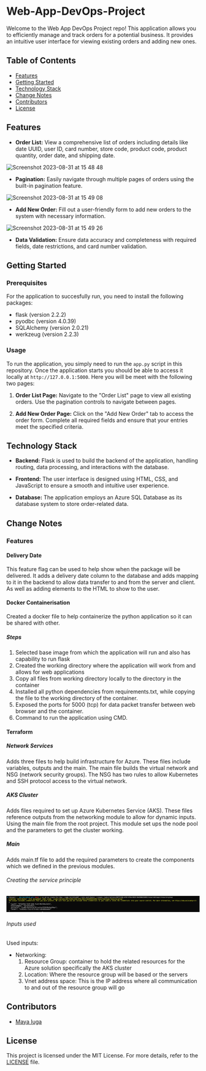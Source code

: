 # Web-App-DevOps-Project

Welcome to the Web App DevOps Project repo! This application allows you to efficiently manage and track orders for a potential business. It provides an intuitive user interface for viewing existing orders and adding new ones.

## Table of Contents

- [Features](#features)
- [Getting Started](#getting-started)
- [Technology Stack](#technology-stack)
- [Change Notes](#change-notes)
- [Contributors](#contributors)
- [License](#license)

## Features

- **Order List:** View a comprehensive list of orders including details like date UUID, user ID, card number, store code, product code, product quantity, order date, and shipping date.
  
![Screenshot 2023-08-31 at 15 48 48](https://github.com/maya-a-iuga/Web-App-DevOps-Project/assets/104773240/3a3bae88-9224-4755-bf62-567beb7bf692)

- **Pagination:** Easily navigate through multiple pages of orders using the built-in pagination feature.
  
![Screenshot 2023-08-31 at 15 49 08](https://github.com/maya-a-iuga/Web-App-DevOps-Project/assets/104773240/d92a045d-b568-4695-b2b9-986874b4ed5a)

- **Add New Order:** Fill out a user-friendly form to add new orders to the system with necessary information.
  
![Screenshot 2023-08-31 at 15 49 26](https://github.com/maya-a-iuga/Web-App-DevOps-Project/assets/104773240/83236d79-6212-4fc3-afa3-3cee88354b1a)

- **Data Validation:** Ensure data accuracy and completeness with required fields, date restrictions, and card number validation.

## Getting Started

### Prerequisites

For the application to succesfully run, you need to install the following packages:

- flask (version 2.2.2)
- pyodbc (version 4.0.39)
- SQLAlchemy (version 2.0.21)
- werkzeug (version 2.2.3)

### Usage

To run the application, you simply need to run the `app.py` script in this repository. Once the application starts you should be able to access it locally at `http://127.0.0.1:5000`. Here you will be meet with the following two pages:

1. **Order List Page:** Navigate to the "Order List" page to view all existing orders. Use the pagination controls to navigate between pages.

2. **Add New Order Page:** Click on the "Add New Order" tab to access the order form. Complete all required fields and ensure that your entries meet the specified criteria.

## Technology Stack

- **Backend:** Flask is used to build the backend of the application, handling routing, data processing, and interactions with the database.

- **Frontend:** The user interface is designed using HTML, CSS, and JavaScript to ensure a smooth and intuitive user experience.

- **Database:** The application employs an Azure SQL Database as its database system to store order-related data.

## Change Notes

### Features

#### Delivery Date 
This feature flag can be used to help show when the package will be delivered. It adds a delivery date column to the database and adds mapping to it in the backend to allow data transfer to and from the server and client. As well as adding elements to the HTML to show to the user.

#### Docker Containerisation
Created a docker file to help containerize the python application so it can be shared with other.

##### Steps

  1. Selected base image from which the application will run and also has capability to run flask
  2. Created the working directory where the application will work from and allows for web applications
  3. Copy all files from working directory locally to the directory in the container
  4. Installed all python dependencies from requirements.txt, while copying the file to the working directory of the container.
  5. Exposed the ports for 5000 (tcp) for data packet transfer between web browser and the container.
  6. Command to run the application using CMD.

#### Terraform

##### Network Services

Adds three files to help build infrastructure for Azure. These files include variables, outputs and the main. The main file builds the virtual network and NSG (network security groups). The NSG has two rules to allow Kubernetes and SSH protocol access to the virtual network. 

##### AKS Cluster

Adds files required to set up Azure Kubernetes Service (AKS). These files reference
outputs from the networking module to allow for dynamic inputs. Using the main file
from the root project. This module set ups the node pool and the parameters to get
the cluster working.

##### Main

Adds main.tf file to add the required parameters to create the components which we
defined in the previous modules.

###### Creating the service principle

![Service Principle](Images/ServicePrinciple.png "Service Principle")

###### Inputs used

Used inputs:

- Networking:
   1. Resource Group: container to hold the related resources for the Azure solution specifically the AKS cluster
  2. Location: Where the resource group will be based or the servers
  3. Vnet address space: This is the IP address where all communication to and out of the resource group will go





## Contributors 

- [Maya Iuga]([https://github.com/yourusername](https://github.com/maya-a-iuga))

## License

This project is licensed under the MIT License. For more details, refer to the [LICENSE](LICENSE) file.
